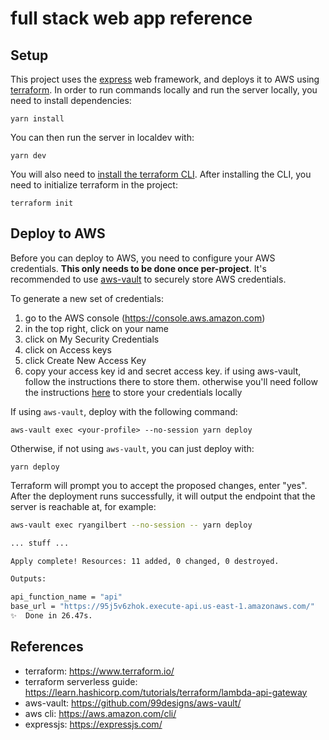 # full stack web app reference

## Setup

This project uses the [express](https://expressjs.com/) web framework, and deploys it to AWS using
[terraform](https://www.terraform.io/). In order to run commands locally and run the server locally,
you need to install dependencies:

```
yarn install
```

You can then run the server in localdev with:

```
yarn dev
```

You will also need to [install the terraform CLI](https://www.terraform.io/downloads.html). After
installing the CLI, you need to initialize terraform in the project:

```
terraform init
```

## Deploy to AWS

Before you can deploy to AWS, you need to configure your AWS credentials. **This only needs to be
done once per-project**. It's recommended to use [aws-vault](https://github.com/99designs/aws-vault)
to securely store AWS credentials.

To generate a new set of credentials:

1. go to the AWS console (https://console.aws.amazon.com)
2. in the top right, click on your name
3. click on My Security Credentials
4. click on Access keys
5. click Create New Access Key
6. copy your access key id and secret access key. if using aws-vault, follow the instructions there
   to store them. otherwise you'll need follow the instructions
   [here](https://docs.aws.amazon.com/cli/latest/userguide/cli-configure-files.html#cli-configure-files-methods)
   to store your credentials locally

If using `aws-vault`, deploy with the following command:

```
aws-vault exec <your-profile> --no-session yarn deploy
```

Otherwise, if not using `aws-vault`, you can just deploy with:

```
yarn deploy
```

Terraform will prompt you to accept the proposed changes, enter "yes". After the deployment runs
successfully, it will output the endpoint that the server is reachable at, for example:

```bash
aws-vault exec ryangilbert --no-session -- yarn deploy

... stuff ...

Apply complete! Resources: 11 added, 0 changed, 0 destroyed.

Outputs:

api_function_name = "api"
base_url = "https://95j5v6zhok.execute-api.us-east-1.amazonaws.com/"
✨  Done in 26.47s.
```

## References

- terraform: https://www.terraform.io/
- terraform serverless guide: https://learn.hashicorp.com/tutorials/terraform/lambda-api-gateway
- aws-vault: https://github.com/99designs/aws-vault/
- aws cli: https://aws.amazon.com/cli/
- expressjs: https://expressjs.com/
